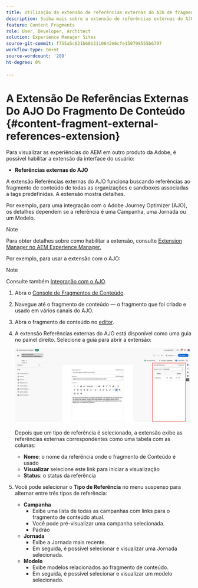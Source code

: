 ```yaml
---
title: Utilização da extensão de referências externas do AJO de fragmentos de conteúdo
description: Saiba mais sobre a extensão de referências externas do AJO do fragmento de conteúdo
feature: Content Fragments
role: User, Developer, Architect
solution: Experience Manager Sites
source-git-commit: f755a5c621b68b3110642e6cfe150798555b6707
workflow-type: tm+mt
source-wordcount: '289'
ht-degree: 0%

---
```



# A Extensão De Referências Externas Do AJO Do Fragmento De Conteúdo {#content-fragment-external-references-extension}

Para visualizar as experiências do AEM em outro produto da Adobe, é possível habilitar a extensão da interface do usuário:

* **Referências externas do AJO**

A extensão Referências externas do AJO funciona buscando referências ao fragmento de conteúdo de todas as organizações e sandboxes associadas a tags predefinidas. A extensão mostra detalhes.

Por exemplo, para uma integração com o Adobe Journey Optimizer (AJO), os detalhes dependem se a referência é uma Campanha, uma Jornada ou um Modelo.

>[!NOTE]
>
>Para obter detalhes sobre como habilitar a extensão, consulte [Extension Manager no AEM Experience Manager.](https://developer.adobe.com/uix/docs/extension-manager/)

Por exemplo, para usar a extensão com o AJO:

>[!NOTE]
>
>Consulte também [Integração com o AJO](https://experienceleague.adobe.com/en/docs/journey-optimizer/using/integrations/aem-fragments).

1. Abra o [Console de Fragmentos de Conteúdo](/help/sites-cloud/administering/content-fragments/overview.md#content-fragments-console).

1. Navegue até o fragmento de conteúdo — o fragmento que foi criado e usado em vários canais do AJO.

1. Abra o fragmento de conteúdo no [editor](/help/sites-cloud/administering/content-fragments/managing.md#editing-the-content-of-your-fragment).

1. A extensão Referências externas do AJO está disponível como uma guia no painel direito. Selecione a guia para abrir a extensão:

   ![Extensão de Referências Externas do AJO](/help/sites-cloud/administering/content-fragments/assets/cf-ajo-fragment-external-references-extension.png)

   Depois que um tipo de referência é selecionado, a extensão exibe as referências externas correspondentes como uma tabela com as colunas:

   * **Nome**: o nome da referência onde o fragmento de Conteúdo é usado
   * **Visualizar** selecione este link para iniciar a visualização
   * **Status**: o status da referência

1. Você pode selecionar o **Tipo de Referência** no menu suspenso para alternar entre três tipos de referência:

   * **Campanha**
      * Exibe uma lista de todas as campanhas com links para o fragmento de conteúdo atual.
      * Você pode pré-visualizar uma campanha selecionada.
      * Padrão
   * **Jornada**
      * Exibe a Jornada mais recente.
      * Em seguida, é possível selecionar e visualizar uma Jornada selecionada.
   * **Modelo**
      * Exibe modelos relacionados ao fragmento de conteúdo.
      * Em seguida, é possível selecionar e visualizar um modelo selecionado.